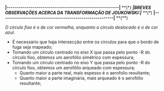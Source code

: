 __|--------------------------------------------------------|__ **(\**)
__|BREVES OBSERVAÇÕES ACERCA DA TRANSFORMAÇÃO DE JOUKOWSKI:|__ **(\**)
__|--------------------------------------------------------|__ **(\**)

_O círculo fixo é o de cor vermelha, enquanto o círculo deslocado é o de cor azul._

* É necessário que haja intersecção entre os círculos para que o bordo de fuga seja mapeado;
* Tomando um círculo centrado no eixo X que passa pelo ponto -R do círculo fixo, obtemos um aerofólio simétrico com espessura;
* Tomando um círculo centrado no eixo Y que passa pelo ponto -R do círculo fixo, obtemos um aerofólio arqueado com espessura;
  * Quanto maior a parte real, mais espesso é o aerofolio resultante;
  * Quanto maior a parte imaginária, mais arqueado é o aerofólio resultante;
